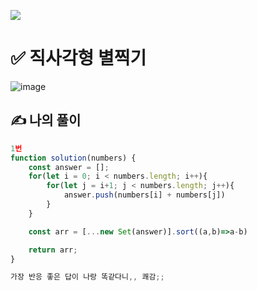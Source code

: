 ![](https://images.velog.io/images/make_w/post/469b5532-e056-4770-b04b-e9eaecf10fe4/js%E1%84%8B%E1%85%B5%E1%84%86%E1%85%B5%E1%84%8C%E1%85%B5.png)
# ✅ 직사각형 별찍기
![image](https://user-images.githubusercontent.com/97653052/158096422-344109f0-40d0-4fb0-8372-ed6b562182ad.png)
## ✍ 나의 풀이

```javascript
1번
function solution(numbers) {
    const answer = [];
    for(let i = 0; i < numbers.length; i++){
        for(let j = i+1; j < numbers.length; j++){
            answer.push(numbers[i] + numbers[j])
        } 
    }

    const arr = [...new Set(answer)].sort((a,b)=>a-b)

    return arr;
}

가장 반응 좋은 답이 나랑 똑같다니,, 쾌감;;
```

